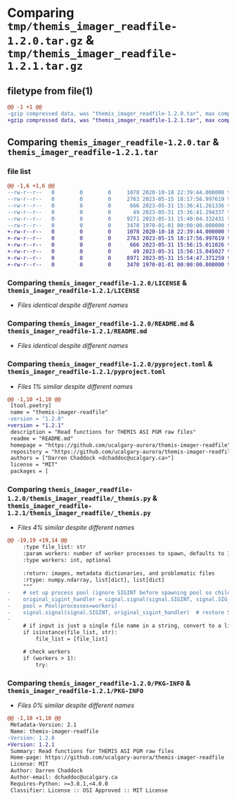 # Comparing `tmp/themis_imager_readfile-1.2.0.tar.gz` & `tmp/themis_imager_readfile-1.2.1.tar.gz`

## filetype from file(1)

```diff
@@ -1 +1 @@
-gzip compressed data, was "themis_imager_readfile-1.2.0.tar", max compression
+gzip compressed data, was "themis_imager_readfile-1.2.1.tar", max compression
```

## Comparing `themis_imager_readfile-1.2.0.tar` & `themis_imager_readfile-1.2.1.tar`

### file list

```diff
@@ -1,6 +1,6 @@
--rw-r--r--   0        0        0     1078 2020-10-18 22:39:44.000000 themis_imager_readfile-1.2.0/LICENSE
--rw-r--r--   0        0        0     2763 2023-05-15 18:17:56.997619 themis_imager_readfile-1.2.0/README.md
--rw-r--r--   0        0        0      666 2023-05-31 15:36:41.261336 themis_imager_readfile-1.2.0/pyproject.toml
--rw-r--r--   0        0        0       49 2023-05-31 15:36:41.294337 themis_imager_readfile-1.2.0/themis_imager_readfile/__init__.py
--rw-r--r--   0        0        0     9271 2023-05-31 15:40:04.332431 themis_imager_readfile-1.2.0/themis_imager_readfile/_themis.py
--rw-r--r--   0        0        0     3470 1970-01-01 00:00:00.000000 themis_imager_readfile-1.2.0/PKG-INFO
+-rw-r--r--   0        0        0     1078 2020-10-18 22:39:44.000000 themis_imager_readfile-1.2.1/LICENSE
+-rw-r--r--   0        0        0     2763 2023-05-15 18:17:56.997619 themis_imager_readfile-1.2.1/README.md
+-rw-r--r--   0        0        0      666 2023-05-31 15:56:15.011026 themis_imager_readfile-1.2.1/pyproject.toml
+-rw-r--r--   0        0        0       49 2023-05-31 15:56:15.045027 themis_imager_readfile-1.2.1/themis_imager_readfile/__init__.py
+-rw-r--r--   0        0        0     8971 2023-05-31 15:54:47.371259 themis_imager_readfile-1.2.1/themis_imager_readfile/_themis.py
+-rw-r--r--   0        0        0     3470 1970-01-01 00:00:00.000000 themis_imager_readfile-1.2.1/PKG-INFO
```

### Comparing `themis_imager_readfile-1.2.0/LICENSE` & `themis_imager_readfile-1.2.1/LICENSE`

 * *Files identical despite different names*

### Comparing `themis_imager_readfile-1.2.0/README.md` & `themis_imager_readfile-1.2.1/README.md`

 * *Files identical despite different names*

### Comparing `themis_imager_readfile-1.2.0/pyproject.toml` & `themis_imager_readfile-1.2.1/pyproject.toml`

 * *Files 1% similar despite different names*

```diff
@@ -1,10 +1,10 @@
 [tool.poetry]
 name = "themis-imager-readfile"
-version = "1.2.0"
+version = "1.2.1"
 description = "Read functions for THEMIS ASI PGM raw files"
 readme = "README.md"
 homepage = "https://github.com/ucalgary-aurora/themis-imager-readfile"
 repository = "https://github.com/ucalgary-aurora/themis-imager-readfile"
 authors = ["Darren Chaddock <dchaddoc@ucalgary.ca>"]
 license = "MIT"
 packages = [
```

### Comparing `themis_imager_readfile-1.2.0/themis_imager_readfile/_themis.py` & `themis_imager_readfile-1.2.1/themis_imager_readfile/_themis.py`

 * *Files 4% similar despite different names*

```diff
@@ -19,19 +19,14 @@
     :type file_list: str
     :param workers: number of worker processes to spawn, defaults to 1
     :type workers: int, optional
 
     :return: images, metadata dictionaries, and problematic files
     :rtype: numpy.ndarray, list[dict], list[dict]
     """
-    # set up process pool (ignore SIGINT before spawning pool so child processes inherit SIGINT handler)
-    original_sigint_handler = signal.signal(signal.SIGINT, signal.SIG_IGN)
-    pool = Pool(processes=workers)
-    signal.signal(signal.SIGINT, original_sigint_handler)  # restore SIGINT handler
-
     # if input is just a single file name in a string, convert to a list to be fed to the workers
     if isinstance(file_list, str):
         file_list = [file_list]
 
     # check workers
     if (workers > 1):
         try:
```

### Comparing `themis_imager_readfile-1.2.0/PKG-INFO` & `themis_imager_readfile-1.2.1/PKG-INFO`

 * *Files 0% similar despite different names*

```diff
@@ -1,10 +1,10 @@
 Metadata-Version: 2.1
 Name: themis-imager-readfile
-Version: 1.2.0
+Version: 1.2.1
 Summary: Read functions for THEMIS ASI PGM raw files
 Home-page: https://github.com/ucalgary-aurora/themis-imager-readfile
 License: MIT
 Author: Darren Chaddock
 Author-email: dchaddoc@ucalgary.ca
 Requires-Python: >=3.8.1,<4.0.0
 Classifier: License :: OSI Approved :: MIT License
```

